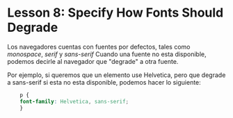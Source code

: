 # Lesson 8: Specify How Fonts Should Degrade

Los navegadores cuentas con fuentes por defectos, tales como _monospace_, _serif_ y _sans-serif_
Cuando una fuente no esta disponible, podemos decirle al navegador que "degrade" a otra fuente.

Por ejemplo, si queremos que un elemento use Helvetica, pero que degrade a sans-serif si esta no esta disponible, podemos hacer lo siguiente:

~~~css
    p {
    font-family: Helvetica, sans-serif;
    }
~~~
